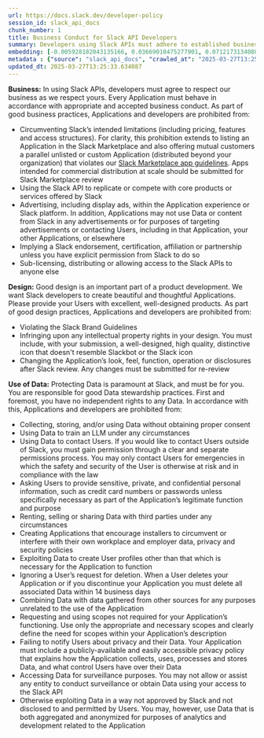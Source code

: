 ```yaml
---
url: https://docs.slack.dev/developer-policy
session_id: slack_api_docs
chunk_number: 1
title: Business Conduct for Slack API Developers
summary: Developers using Slack APIs must adhere to established business practices. Prohibited actions include bypassing Slack's limitations, competing with Slack's core services, and including ads in applications. Applications intended for commercial distribution must undergo Slack Marketplace review.
embedding: [-0.005928182043135166, 0.03669010475277901, 0.07121731340885162, 0.01531172264367342, 0.041965462267398834, -0.02298736572265625, -0.05030052363872528, -0.01532491110265255, -0.0024711748119443655, 0.03792981430888176, 0.00898788869380951, -0.053492117673158646, -0.0350283682346344, 0.010708973743021488, -0.008302092552185059, 0.033946920186281204, -0.006857963744550943, -0.00363999605178833, -0.04826951399445534, 0.02991127222776413, 0.059347763657569885, 0.06657499819993973, -0.04523618146777153, 0.04286227375268936, -0.02474142238497734, -0.01570737361907959, 0.01995403692126274, 0.013438970781862736, 0.0011869552545249462, -0.02690431848168373, 0.0333930067718029, -0.02657460980117321, -0.014916070736944675, 0.03210054337978363, 0.04381183534860611, -0.004464270547032356, 0.0033432573545724154, 0.02545359544456005, 0.047029804438352585, -0.053703129291534424, -0.039143145084381104, -0.04935096204280853, 0.0203892532736063, 0.0031619169749319553, -0.03806169703602791, 0.041279666125774384, -0.029726633802056313, -0.01142774149775505, -0.027510983869433403, -0.001021276111714542, -0.04647589102387428, -0.024213887751102448, 0.036795612424612045, -0.01631404086947441, -0.04315241798758507, -0.0261393915861845, -0.005941370502114296, 0.002627786947414279, -0.033102862536907196, -0.00874390359967947, 0.014731433242559433, 0.0032163190189749002, -0.0322851836681366, -0.03407880291342735, -0.041886333376169205, 0.0013204877031967044, 0.030254170298576355, -0.007352528162300587, -0.006373290438205004, 0.04304691031575203, 0.054336171597242355, -0.025268958881497383, 0.01038585789501667, 0.003959814552217722, 0.01921548694372177, -0.04381183534860611, 0.017289981245994568, 0.05998080596327782, 0.0008102618157863617, -0.030201416462659836, -0.03990807384252548, 0.027379101142287254, 0.012100349180400372, 0.003376228269189596, -0.04729357361793518, 0.05750138685107231, -0.06214370205998421, -0.031098227947950363, -0.02069258689880371, 0.015878822654485703, -0.04291502758860588, 0.02919909916818142, -0.04141154885292053, 0.027273593470454216, 0.036874741315841675, 0.006475500296801329, 0.020837659016251564, -0.0054896678775548935, 0.02301374264061451, 0.03220605105161667, 0.03059706836938858, -0.03592517971992493, -0.054441679269075394, -0.05248979851603508, 0.026060260832309723, -0.018450560048222542, -0.004421408288180828, 0.019611138850450516, 0.0012504244223237038, -0.027141708880662918, -0.05401965230703354, 0.01647230051457882, 0.02268403396010399, 0.013518101535737514, 0.009007671847939491, -0.01918911002576351, -0.04966748133301735, 0.014454477466642857, 0.014256651513278484, -0.060983121395111084, -0.038219958543777466, -0.00796578824520111, 0.0060699572786688805, -0.00878346897661686, 0.027853883802890778, 0.01812084950506687, 0.0350283682346344, 0.02145751379430294, -0.012970782816410065, -0.04958835244178772, 0.0703205019235611, -0.027247216552495956, 0.07517383247613907, -0.07707296311855316, -0.0388530008494854, -0.01169810350984335, -0.06298775970935822, 0.004579668864607811, -0.04647589102387428, -0.06646949052810669, 0.05093356966972351, -0.00383452489040792, 0.005107204429805279, 0.005331407301127911, -0.05924225598573685, -0.04982574284076691, -0.02405562624335289, 0.009858322329819202, -0.038404595106840134, 0.056551821529865265, 0.03484373167157173, 0.024965625256299973, -0.025440407916903496, 0.0045005385763943195, 0.0266801156103611, -0.04283589497208595, 0.10803930461406708, 0.10582365095615387, -0.021088238805532455, -0.030095908790826797, 0.003745503257960081, 0.008803251199424267, -0.00017958879470825195, 0.009086801670491695, -0.05776515603065491, -0.003471844131127, 0.02838141843676567, -0.04753096401691437, -0.042598504573106766, 0.026337217539548874, 0.003564162878319621, -0.02041563019156456, -0.007596513722091913, -0.004761009477078915, 0.019611138850450516, -0.009159337729215622, 0.009766004048287868, -0.018397806212306023, -0.008710932917892933, -0.04536806792020798, -0.026785623282194138, -0.03130924329161644, -0.03571416437625885, -0.04307328537106514, -0.060139063745737076, 0.015997519716620445, -0.03729677200317383, 0.004282929934561253, -0.060772109776735306, -0.028803447261452675, 0.002205758588388562, 0.01715809665620327, 0.03191590681672096, -0.02657460980117321, 0.024649104103446007, -0.00617876136675477, 0.01291802991181612, 0.013129043392837048, 0.007695426233112812, -0.026838377118110657, 0.041859954595565796, -0.011777233332395554, 0.01647230051457882, -0.010616655461490154, 0.031150979921221733, -0.0014606143813580275, 0.009475858882069588, 0.0066403551027178764, -0.033208370208740234, -0.023580843582749367, 0.036795612424612045, -0.04280951991677284, -0.002448095241561532, 0.04829588904976845, -0.02013867348432541, -0.012449841946363449, 0.017369111999869347, 0.004329089540988207, -0.032469820231199265, 0.04874429479241371, -0.0175141841173172, 0.05755414068698883, -0.01529853418469429, -0.004929161164909601, 0.03294460102915764, 0.027247216552495956, 0.011394769884645939, -0.040435608476400375, -0.010135279037058353, -0.011942088603973389, 0.0038872784934937954, -0.007121731527149677, -0.011816798709332943, -0.0582926906645298, 0.0446031391620636, -0.08029092848300934, 0.012186073698103428, 0.002728348597884178, -0.010735350660979748, 0.05475820228457451, 0.035344887524843216, -0.008651584386825562, 0.01309607271105051, -0.03191590681672096, 0.025704175233840942, 0.0014589658239856362, -0.024701857939362526, -0.036030687391757965, 0.010023177601397038, 0.014929259195923805, 0.06304050981998444, 0.026469102129340172, 0.010873829014599323, -0.03785068541765213, -0.028882578015327454, -0.041912708431482315, 0.026891130954027176, 0.011038683354854584, 0.023554466664791107, -0.00029962375992909074, -0.018648386001586914, 0.026614174246788025, -0.035265758633613586, 0.016973460093140602, -0.0027085659094154835, 0.004497241694480181, 0.023857800289988518, -0.003481735475361347, 0.027405478060245514, -0.004688473418354988, -0.005654522683471441, 0.02591518871486187, 0.022156497463583946, 0.0013394460547715425, 0.005858942866325378, -0.014929259195923805, 0.023870987817645073, 0.009554989635944366, -0.008170208893716335, 0.00021616597950924188, -0.0342106893658638, -0.011724480427801609, -0.000617381592746824, 0.010188032872974873, 0.004777494817972183, 0.006172167137265205, 0.055180229246616364, -0.016195345669984818, -0.01896490715444088, -0.02301374264061451, -0.00997701846063137, 0.028144028037786484, -0.018516501411795616, -0.005229197442531586, 0.015944765880703926, 0.017013024538755417, 0.023211568593978882, 0.007016224320977926, -0.052173275500535965, -0.012799333781003952, 0.024596350267529488, 0.01216629147529602, -0.019492441788315773, -0.04602748528122902, -0.019175920635461807, 0.03634720668196678, 0.045552704483270645, 0.004833545535802841, -0.0031767538748681545, -0.05813442915678024, 0.00609633419662714, 0.008308686316013336, -0.05908399447798729, -0.09690830111503601, -0.047082558274269104, 0.009924264624714851, 0.024886494502425194, 0.028697939589619637, -0.019637515768408775, -0.01932099275290966, -0.014902882277965546, 0.005423726048320532, -0.008941729553043842, -0.05122371390461922, -0.03938053548336029, -0.034632716327905655, -0.016643749549984932, -0.006056768819689751, -0.021220121532678604, -0.03988169506192207, 0.06968746334314346, -0.06399007886648178, -0.015430417843163013, 0.026442725211381912, -0.013992883265018463, -0.03479097783565521, 0.023514902219176292, 0.062196455895900726, -0.025466784834861755, 4.214103319100104e-05, -0.007504194974899292, -0.05618254840373993, -0.01161897275596857, -0.014151143841445446, 0.010669408366084099, 0.027458231896162033, -0.007167890667915344, 0.016129402443766594, -0.025414030998945236, 0.06657499819993973, -0.04906081780791283, -0.050801683217287064, -0.007721803151071072, -0.006989847403019667, 0.006627166643738747, -0.0014663842739537358, 0.03057069145143032, -0.04895531013607979, -0.018384618684649467, 0.006251297425478697, -0.05628805607557297, -0.018978094682097435, 0.027458231896162033, -0.030386054888367653, 0.021444324404001236, 0.0002662406477611512, 0.019848529249429703, -0.07432977110147476, 0.027563737705349922, -0.002495903056114912, 0.04528893530368805, 0.005347892642021179, 2.9879949579481035e-05, -0.02161577343940735, -0.010458394885063171, 0.007616295944899321, -0.00693049980327487, 0.026693305000662804, 0.03196866065263748, -0.027352724224328995, 0.003890575608238578, 0.012805928476154804, -0.020811282098293304, -0.016155779361724854, 0.008077889680862427, 0.05180400237441063, 0.017355922609567642, 0.01145411841571331, -0.017342735081911087, 0.0025420624297112226, -0.005456697195768356, 0.01188933476805687, 0.003715829225257039, 0.035318512469530106, 0.018542878329753876, 0.001770541537553072, 0.03653184324502945, 0.003201482119038701, 0.052094146609306335, 0.0006408733897842467, 0.008229556493461132, 0.01634041778743267, -0.02838141843676567, 0.03217967599630356, -0.058661963790655136, -0.02306649647653103, 0.01972983404994011, 0.0009124718490056694, -0.003508112160488963, 0.03262808173894882, 0.0045565892942249775, 0.031704891473054886, 0.011704697273671627, -0.022512584924697876, 0.04175444692373276, -0.057976167649030685, 0.03769242390990257, 0.00500829191878438, 0.015562302432954311, 0.027880258858203888, 0.05264806002378464, -0.06367355585098267, 0.0006977483280934393, -0.013452159240841866, -0.010999118909239769, 0.041121404618024826, 0.054283417761325836, -0.036874741315841675, -0.024372147396206856, -0.05048516392707825, -0.06926543265581131, 0.005654522683471441, 0.03880024701356888, -0.0369538739323616, -0.054336171597242355, -0.021338816732168198, -0.03518662974238396, -0.011935493908822536, -0.007036007009446621, 0.008420787751674652, -0.011816798709332943, -0.028064897283911705, -0.024293016642332077, 0.024068813771009445, -0.023409394547343254, 0.0037916626315563917, -0.02698344923555851, 0.0027085659094154835, 0.007820716127753258, -0.026455912739038467, -0.061668917536735535, -0.0065941959619522095, 0.02156301960349083, -0.0031338916160166264, -0.005928182043135166, -0.020072732120752335, 0.03215329721570015, 0.006670028902590275, -0.006637058220803738, 0.01568099670112133, 0.024227075278759003, 0.014494041912257671, 0.008242744952440262, 0.043337054550647736, 0.007919629104435444, -0.04447125643491745, 0.0028767178300768137, 0.04534168913960457, 0.005736950319260359, -0.01667012646794319, 0.013399405404925346, -0.003702640999108553, 0.022011425346136093, 0.013584042899310589, -0.0025437111034989357, 0.00691731134429574, 0.0171053446829319, 0.0025618451181799173, 0.06035007908940315, -0.0010765024926513433, -0.012106943875551224, 0.02991127222776413, -0.03595155477523804, 0.005845754407346249, 0.044787779450416565, 0.011625567451119423, 0.017988966777920723, 0.02011229656636715, -0.04059386998414993, -0.00944288820028305, -0.04423386603593826, 0.001275976886972785, 0.0730636864900589, -0.014243463054299355, -0.039617929607629776, -0.026429535821080208, -0.0068909344263374805, -0.03265445679426193, -0.018819835036993027, 0.00382133643142879, 0.015140273608267307, -0.06304050981998444, 0.0018183494685217738, 0.035292137414216995, 0.004784089047461748, -0.027326347306370735, 0.0042994157411158085, -0.04423386603593826, -0.02255214937031269, -0.01743505336344242, 0.012073972262442112, -0.02761649154126644, 0.04457676410675049, 0.006709594279527664, -0.044049229472875595, 0.02761649154126644, -0.04030372574925423, 0.05109182745218277, -0.004493944346904755, -0.004942349623888731, 0.005977638531476259, -0.009376946836709976, -0.0203892532736063, 0.006871152203530073, -0.020811282098293304, -0.0004789034719578922, -0.040514737367630005, -0.023053308948874474, -0.030491560697555542, -0.014151143841445446, 0.007207456044852734, 0.017039401456713676, -0.014045637100934982, 0.010504554025828838, -0.006950282491743565, 0.018872588872909546, -0.026851564645767212, -0.04064662382006645, -0.014203897677361965, -0.005140175577253103, 0.020956354215741158, 0.006333725061267614, 0.041912708431482315, 0.002677243435755372, -0.020587079226970673, -0.02367316372692585, 0.0021018998231738806, -0.017250416800379753, -0.004398328717797995, -0.008466947823762894, 0.015918388962745667, 0.021826788783073425, 0.025295335799455643, -0.009574771858751774, 0.019901283085346222, 0.010821075178682804, -0.022459831088781357, -0.03294460102915764, -0.004164234735071659, -0.023409394547343254, 0.019492441788315773, -0.019835341721773148, 0.017659256234765053, 0.013781868852674961, -0.006950282491743565, -0.007227238733321428, -0.0053841606713831425, -0.01015506125986576, -0.017303168773651123, 0.0314675010740757, -0.03663735091686249, -0.01331368088722229, -0.009172526188194752, 0.008684555999934673, 0.030201416462659836, -0.013406000100076199, 0.025334900245070457, -0.024451278150081635, 0.020653020590543747, -0.011961870826780796, -0.022723598405718803, -0.017698820680379868, -0.033973295241594315, 0.03281271830201149, -0.049271829426288605, -0.018397806212306023, -0.00820977333933115, 0.026996636763215065, -0.017883459106087685, -0.023963307961821556, 0.000691978435497731, -0.01756693795323372, -0.0036762640811502934, 0.008427382446825504, 0.019611138850450516, 0.02925185300409794, 0.02016505040228367, 0.0233962070196867, -0.016933895647525787, 0.012199262157082558, -0.004075212869793177, -0.018094472587108612, -0.0057468414306640625, -0.00852629542350769, -0.015694186091423035, 0.012535566464066505, 0.036795612424612045, 0.02616576850414276, 0.030254170298576355, -0.008130643516778946, 0.01789664663374424, -0.015852445736527443, -0.02652185596525669, -0.028724316507577896, -0.026719681918621063, 0.016379982233047485, 0.006989847403019667, 0.016076648607850075, 0.020376065745949745, 0.008658179081976414, -0.03552952781319618, -0.024451278150081635, 0.019545195624232292, 0.0385892353951931, 0.025519536808133125, 0.014269839972257614, -0.013926941901445389, -0.060139063745737076, -0.013584042899310589, 0.001742516178637743, -0.015694186091423035, 0.014006071723997593, 0.03141474723815918, -0.01779114082455635, 0.004484053235501051, -0.003481735475361347, -0.015206215903162956, 0.007134919986128807, 0.020613456144928932, 0.0011548085603863, 0.00970006175339222, 0.0006676623015664518, 0.03882662579417229, -0.020639833062887192, -0.009792380966246128, -0.015364476479589939, -0.039828941226005554, 0.025677798315882683, 0.009634120389819145, -0.0028355042450129986, -0.006330427713692188, 0.011553031392395496, 0.03513387590646744, -0.013142231851816177, 0.03436894714832306, 0.02977938763797283, -0.04423386603593826, 0.011447523720562458, -0.013478536158800125, 0.031599387526512146, -0.008710932917892933, 0.02046838402748108, 0.01457317266613245, 0.006600790191441774, 0.00666343467310071, 0.0021315738558769226, -0.007972382940351963, 0.009119772352278233, 0.011737668886780739, 0.01868795044720173, -0.06668050587177277, 0.06583645194768906, 0.052120521664619446, -0.0032591812778264284, 0.009423105977475643, 0.013129043392837048, -0.01568099670112133, -0.05839819833636284, 0.010603467002511024, 0.014731433242559433, -0.03057069145143032, 0.005229197442531586, -0.010280351154506207, -0.02525576949119568, -0.020653020590543747, -0.02191910706460476, 0.011315640062093735, 0.04072575271129608, -0.0005436090286821127, -0.009146149270236492, 0.005971044301986694, -0.016894329339265823, 0.012680638581514359, -0.06135239824652672, 0.01462592650204897, 0.005459994077682495, -0.01168491505086422, 0.020600266754627228, -0.033181991428136826, -0.05976979061961174, -0.020653020590543747, 0.030939966440200806, -0.008697744458913803, -0.029673881828784943, -0.0314675010740757, 0.020547514781355858, 0.011493682861328125, -0.00942969974130392, 0.010491365566849709, -0.01289165299385786, 0.015865635126829147, 0.024279829114675522, -0.014744621701538563, 0.027774753049016, 0.01789664663374424, -0.007194267585873604, 0.013544478453695774, -0.031071851029992104, 0.0005176443955861032, 0.015892012044787407, -0.02925185300409794, 0.014124766923487186, -0.041965462267398834, -0.029304606840014458, 0.006831586826592684, 0.009607743471860886, -0.004296118393540382, 0.03265445679426193, -0.002063983352854848, -0.011731074191629887, 0.017224039882421494, 0.017369111999869347, 0.00896151177585125, -0.009185714647173882, -0.02843417227268219, -0.016683315858244896, -0.010497959330677986, 0.02838141843676567, 0.01308288425207138, 0.012845492921769619, 0.021061861887574196, 0.006412855349481106, -0.01243665348738432, 0.011018901132047176, -0.0006280971574597061, -0.008737309835851192, -0.023831423372030258, 0.020587079226970673, 0.017039401456713676, 0.03220605105161667, 0.021853165701031685, 0.011480494402348995, -0.03207416832447052, 0.01020781509578228, -0.02909359149634838, -0.02222243882715702, -0.015364476479589939, 0.02298736572265625, -0.005891914013773203, 0.034711845219135284, 0.009086801670491695, 0.0342106893658638, -0.047161687165498734, -0.010049554519355297, 0.009330786764621735, -0.03223242983222008, -0.05154023319482803, -0.020204616710543633, 0.04151705652475357, 0.04207096993923187, 0.031177356839179993, -0.0046522049233317375, 0.0018463748274371028, 0.021826788783073425, 0.03297097980976105, -0.05607704073190689, -0.008308686316013336, -0.016960270702838898, 0.03945966809988022, -0.009996800683438778, 0.038404595106840134, 0.012713609263300896, 0.0035938366781920195, -0.0027843990828841925, -0.025387654080986977, -0.03410518169403076, -0.007121731527149677, -0.009871510788798332, -0.02848692610859871, -0.0038180393166840076, -0.026284463703632355, 0.019822152331471443, -0.027405478060245514, -0.006620572414249182, -0.022947801277041435, 0.0069568767212331295, -0.00043027126230299473, -0.0829286053776741, -0.034632716327905655, 0.02774837613105774, 0.006778833456337452, -0.00803173054009676, 0.015746939927339554, 0.010009989142417908, 0.02110142633318901, 0.00435216911137104, -0.012805928476154804, 0.007998759858310223, -0.054177913814783096, -0.013663173653185368, 0.012509189546108246, 0.03415793552994728, 0.024319393560290337, 0.0184769369661808, -0.01020781509578228, 0.022697221487760544, 0.0040884013287723064, 0.009225280024111271, -0.014770998619496822, -0.01187614630907774, 0.041253287345170975, 0.04423386603593826, -0.00546658830717206, 0.004454379435628653, 0.006765644997358322, 0.01754056103527546, 0.013379623182117939, 0.02413475699722767, 0.0039202491752803326, -0.03289184719324112, -0.00824933871626854, 0.0161425918340683, -0.0038740900345146656, 0.014217086136341095, -0.013287304900586605, 0.0025156857445836067, -0.030834458768367767, 0.00873071514070034, -0.015443606302142143, 0.012377305887639523, -0.03154663369059563, 0.003903763834387064, 0.012832305394113064, -0.004246661905199289, -0.00631394237279892, -0.035344887524843216, 0.02191910706460476, 0.004157640505582094, -0.03571416437625885, 0.014151143841445446, -0.03811445087194443, -0.0036696698516607285, 0.013379623182117939, -0.028170404955744743, 0.0006651895237155259, -0.01527215726673603, 0.0007921277428977191, 0.0007797636208124459, 0.020784905180335045, 0.016894329339265823, -0.014836940914392471, 0.026455912739038467, -0.00095863122260198, -0.008295497857034206, -0.004381842911243439, -0.0024101785384118557, 0.04956197366118431, 0.014494041912257671, 0.016168968752026558, 0.03555590286850929, 0.03808807581663132, -0.0009149446850642562, -0.009165932424366474, 0.02591518871486187, -0.005097313318401575, -0.0026871347799897194, -0.044866908341646194, 0.05628805607557297, 0.007425064221024513, 0.030755329877138138, 0.04513067752122879, 0.0018793457420542836, 0.014217086136341095, -0.003689452540129423, 0.002787696197628975, -0.012819116935133934, -0.02304011955857277, 0.028935331851243973, 0.007181079126894474, -0.0015108950901776552, -0.012008030898869038, -0.0306498222053051, -0.019057225435972214, 0.02980576455593109, -0.01858244277536869, 0.03410518169403076, 0.00042862273403443396, -0.002120033837854862, 0.0053841606713831425, -0.0021694903261959553, 0.030227793380618095, -0.02662736177444458, 0.021114615723490715, 0.03217967599630356, -0.010504554025828838, -0.03568778932094574, 0.016155779361724854, 0.029357358813285828, -0.010900205932557583, 0.024213887751102448, 0.01387418806552887, -0.02703620307147503, -0.014705056324601173, 0.021286064758896828, -0.02843417227268219, 0.017144909128546715, 0.012106943875551224, 0.00822296179831028, 0.02104867249727249, -0.05122371390461922, 0.03344576060771942, -0.001172118354588747, 0.002865178044885397, 0.04286227375268936, 0.009851728565990925, -0.02153664268553257, 0.023501712828874588, 0.012779551558196545, 0.00966049637645483, -0.06124689057469368, 0.026891130954027176, 0.014836940914392471, 0.013913753442466259, -0.001135850208811462, -0.0004109008295927197, -0.020679397508502007, -0.008124048821628094, -0.014876505360007286, -0.006772239226847887, 0.02408200316131115, -0.017316358163952827, 0.017092155292630196, -0.01699983701109886, -0.02654823288321495, 0.026416348293423653, -0.032548949122428894, 0.006831586826592684, 0.02977938763797283, -0.006505174096673727, -0.02372591570019722, 0.011249697767198086, -0.013887376524508, 0.009489047341048717, -0.01759331487119198, -0.019109979271888733, -0.030386054888367653, 0.0020969542674720287, -0.01532491110265255, 0.015549113973975182, -0.02222243882715702, -0.003100920468568802, 0.01458636112511158, -0.010649626143276691, -0.028144028037786484, -0.007339339703321457, 0.010504554025828838, -0.025189828127622604, 0.015061142854392529, 0.01611621491611004, -0.0038641986902803183, 0.031124604865908623, 0.016300851479172707, 0.004972023423761129, -0.025954755023121834, -0.033867791295051575, 0.0076228901743888855, 0.015588678419589996, -0.012014624662697315, -0.00279429042711854, -0.014072014018893242, 0.019109979271888733, 0.025981131941080093, 0.024504031985998154, -0.00045912087080068886, -0.0006441705045290291, -0.018318675458431244, -0.007477818056941032, 0.03217967599630356, 0.043996475636959076, 0.03555590286850929, -0.011553031392395496, -0.04006633535027504, -0.02214330993592739, 0.028829824179410934, -0.024319393560290337, 0.007932817563414574, -0.007273397874087095, -0.010807886719703674, 0.0566573292016983, 4.69578844786156e-05, -0.01098593045026064, 0.0016221721889451146, 0.04499879106879234, -0.03442170098423958, 0.026416348293423653, -0.004398328717797995, 0.02413475699722767, 0.02443808875977993, 0.013412593863904476, -0.01860881969332695, -0.018002154305577278, -0.006564521696418524, 0.01287846453487873, 0.003870792919769883, -0.009020859375596046, -0.016234910115599632, -0.03128286451101303, -0.027933012694120407, -0.01850331388413906, 0.0009437942644581199, 0.007194267585873604, -0.01458636112511158, 0.011994842439889908, -0.02911996841430664, 0.0026178958360105753, 0.032021414488554, -0.0066337608732283115, 0.010484770871698856, 0.018490124493837357, -0.017421865835785866, -0.0017870271112769842, 3.418163032620214e-05, -0.019466066733002663, 0.039776187390089035, 0.014929259195923805, 0.04608023911714554, 0.016208533197641373, 0.022565338760614395, 0.008401005528867245, -0.033287499099969864, -0.027141708880662918, -0.03774517774581909, 0.021338816732168198, 0.05475820228457451, -0.003367985598742962, -0.0072602094151079655, -0.005519341677427292, 0.014428100548684597, 0.023462148383259773, 0.01885939948260784, 0.014757810160517693, 0.027168085798621178, -0.012983971275389194, 0.024200698360800743, 0.04244024306535721, 0.0008366385591216385, -0.014058825559914112, 0.02110142633318901, 0.04660777747631073, -0.012304768897593021, -0.0030547610949724913, -0.02304011955857277, 0.006426043808460236, -0.01715809665620327, 0.00039379711961373687, -0.029304606840014458, 0.019914470613002777, 0.00558858085423708, 0.014810563996434212, -0.027458231896162033, 0.021523455157876015, -0.02853967994451523, 0.016274474561214447, -0.035371266305446625, 0.024675481021404266, -0.015852445736527443, -0.032417066395282745, -0.004787385929375887, -0.023053308948874474, -0.017118532210588455, 0.023910554125905037, 0.014665490947663784, -0.023303888738155365, 0.03360402211546898, -0.02629765309393406, 0.006201840937137604, 0.015245780348777771, 0.03763967007398605, 0.03851010277867317, -0.025163451209664345, -0.0015496360138058662, -0.03792981430888176, 0.015865635126829147, 0.0007694602245464921, 0.01718447357416153, 0.02044200710952282, 0.027115333825349808, -0.014322592876851559, -0.002148059196770191, 0.007451441138982773, 0.0031141089275479317, -0.007273397874087095, -0.042519375681877136, 0.0024711748119443655, 0.011131002567708492, 0.0073195574805140495, 0.003613619366660714, -0.008407599292695522, -0.00874390359967947, 0.021694904193282127, -0.016590995714068413, -0.016353605315089226, 0.024728234857320786, -0.039776187390089035, -0.02085084654390812, -0.006337021943181753, 0.019439689815044403, 0.02153664268553257, 0.011262886226177216, 0.06198544055223465, -0.002497551729902625, 0.027273593470454216, 0.027458231896162033, 0.035371266305446625, 0.0306498222053051, -0.025493161752820015, -0.018450560048222542, -0.008460353128612041, 0.02013867348432541, -0.004464270547032356, 0.0014037394430488348, -0.030992720276117325, -0.0012042650487273932, -0.030966343358159065, -0.003465249901637435, 0.016894329339265823, -0.020046355202794075, -0.0016155779594555497, -0.02996402606368065, -0.014322592876851559, 0.02766924537718296, 0.02232794649899006, 0.0036828583106398582, 0.009515424259006977, 0.02107504941523075, -0.01858244277536869, 0.011948682367801666, 0.0820845514535904, -0.014929259195923805, 0.004187314305454493, 0.003959814552217722, 0.005163255147635937, -0.003234453033655882, 0.015865635126829147, 0.04887617751955986, 0.0031404858455061913, 0.005677602719515562, -0.02260490320622921, -0.002002987079322338, 0.014850128442049026, 0.010649626143276691, 0.019228674471378326, -0.02304011955857277, -0.034579962491989136, 0.02848692610859871, 0.0033795253839343786, -1.7709021449263673e-07, 0.011922306381165981, 0.02525576949119568, 0.001003966317512095, -0.03231155872344971, 0.005661116912961006, -0.031757645308971405, 0.018833022564649582, -0.006564521696418524, 0.02983214147388935, -0.023475337773561478, 0.005051154177635908, 0.005146769806742668, 0.02323794551193714, 0.0025074428413063288, -0.017092155292630196, -0.03787706047296524, 0.006551333703100681, -0.02988489530980587, 0.0063271308317780495, -0.025493161752820015, -0.009878105483949184, -0.04882342368364334, 0.007095354609191418, 0.008064701221883297, -0.006000718101859093, -0.005143472924828529, -0.020613456144928932, -0.008994483388960361, 0.0013320274883881211, -0.00874390359967947, -0.013702739030122757, 0.008908758871257305, 0.021246498450636864, -0.012713609263300896, 0.017250416800379753, 0.006597492843866348, 0.016459112986922264, 0.03518662974238396, -0.03344576060771942, 0.00030086017795838416, -0.018674762919545174, 0.014085202477872372, -0.008091078139841557, 0.02985851839184761, -0.028038520365953445, 0.0010748539352789521, -0.03492286056280136, -0.008242744952440262, 0.004470864776521921, 0.0020540920086205006, 0.03070257604122162, 0.04647589102387428, 0.026851564645767212, 0.020916789770126343, -0.0009099990129470825, 0.01187614630907774, -0.0039861914701759815, -0.010253974236547947, 0.007411876227706671, -0.014164332300424576, 0.007662455551326275, 0.03911677002906799, 0.031177356839179993, 0.011797016486525536, -0.017988966777920723, 0.015193027444183826, -0.02107504941523075, -0.031203733757138252, -0.020626643672585487, 0.01387418806552887, -0.02372591570019722, -0.0050709364004433155, 0.03294460102915764, 0.0004525266704149544, -0.005845754407346249, 0.016656938940286636, 0.006320536602288485, 0.005601769313216209, 0.027827506884932518, -0.004853328224271536, 0.01817360334098339, 0.05238429084420204, -0.01819998025894165, 0.009528612717986107, -0.044181112200021744, 0.018213167786598206, -0.032021414488554, 0.027220839634537697, 0.006864557974040508, 0.0017837299965322018, 0.0010097362101078033, -0.018265921622514725, 0.012008030898869038, -0.020626643672585487, 0.03806169703602791, -0.0003999791806563735, -0.01386099960654974, 0.01239708811044693, -0.016986647620797157, -0.009574771858751774, 0.027273593470454216, -0.0061194137670099735, 0.014375346712768078, 0.022235628217458725, -0.027326347306370735, 0.03574053943157196, -0.0012768011074513197, -0.007985571399331093, 0.007893252186477184, 0.0306498222053051, 0.0014696813886985183, 0.007029412779957056, 0.021365193650126457, -0.013412593863904476, -0.03798256814479828, -0.001405388000421226, 0.023488525301218033, -0.010346293449401855, -0.008625208400189877, -0.031230110675096512, -0.026258086785674095, 0.009766004048287868, 0.011381582356989384, 0.012463030405342579, -0.008163614198565483, -0.0046522049233317375, 0.003415793413296342, -0.036136191338300705, -0.006778833456337452, -0.005377566441893578, 0.006577710155397654, 0.03779793158173561, -0.009093396365642548, 0.022090556100010872, -0.0018711030716076493, -0.017712010070681572, 0.019545195624232292, -0.013531289994716644, 0.009343975223600864, -0.005529233254492283, 0.00849991850554943, -0.028908954933285713, -0.016867952421307564, -0.021246498450636864, 0.04167531803250313, -0.02774837613105774, -0.005647928453981876, 0.009067019447684288, 0.004197205416858196, 0.018002154305577278, -0.026812000200152397, -0.016195345669984818, 0.004484053235501051, 0.02112780325114727, -0.0019469362450763583, 0.0013501616194844246, -0.023172004148364067, 0.0025404139887541533, -0.025466784834861755, -0.020217804238200188, -0.0026640549767762423, -0.03655822202563286, -0.003138837171718478, -0.01257513090968132, 0.04209734499454498, 0.030175039544701576, 0.02211693301796913, -0.0011498628882691264, -0.01918911002576351, 0.01978258788585663, 0.008091078139841557, 0.019452877342700958, 0.0013336760457605124, 0.006317239720374346, 0.027273593470454216, -0.028908954933285713, 0.02922547608613968, -0.01171129196882248, 0.006943688262254, 0.028091274201869965, -0.00041646466706879437, 0.0011811853619292378, -0.00249095750041306, 0.013953317888081074, -0.008981294929981232, -0.012654261663556099, 0.012990565970540047, -0.009212091565132141, 0.008394410833716393, 0.026943884789943695, -0.013702739030122757, 0.024530408903956413, -0.0035509744193404913, 0.016564620658755302, -0.008592236787080765, 0.03070257604122162, -0.030175039544701576, 0.01781751774251461, -0.012126726098358631, -0.026020696386694908, -0.006465608719736338, -0.008823034353554249, 0.011480494402348995, -0.015641432255506516, 0.017197662964463234, -0.012080566957592964, 0.03054431453347206, -0.014902882277965546, 0.010794698260724545, 0.016353605315089226, 0.0388530008494854, -0.01020781509578228, -0.007378905080258846, -0.010201220400631428, -0.00944288820028305, -0.016353605315089226, -0.0223015695810318, 0.0028289100155234337, 0.007939411327242851, -0.025625044479966164, 0.01940012350678444, 0.01146730687469244, 0.004991806112229824, 0.01535128802061081, -0.004968726541846991, -0.0011976708192378283, 0.036162570118904114, 0.014902882277965546, -0.02922547608613968, -0.006066659931093454, 0.026007508859038353, 0.008532889187335968, 0.02509750984609127, 0.013359840959310532, 0.0203892532736063, -0.03275996446609497, -0.034579962491989136, -0.0388530008494854, 0.05850370600819588, -0.012561943382024765, -0.033155616372823715, 0.003452061442658305, 0.02996402606368065, 0.010761727578938007, -0.060772109776735306, 0.02774837613105774, 0.012489406391978264, -0.016841575503349304, -0.031019097194075584, 0.0016098080668598413, -0.0011490386677905917, -0.005687493830919266, 0.036716483533382416, 0.009950641542673111, -0.016683315858244896, -0.026073450222611427, -0.009165932424366474, 0.029383735731244087, 0.028012143447995186, -0.007332745473831892, -0.03481735289096832, 0.045473575592041016, -0.020784905180335045, 0.02522939257323742, 0.011520059779286385, 0.002809127327054739, 0.0031256487127393484, -0.01885939948260784, 0.02449084259569645, 0.009548395872116089, 0.02222243882715702, 0.04576371982693672, -0.011144191026687622, 0.01940012350678444, 0.003346554236486554, 0.005446805618703365, 0.008381222374737263, 0.024926060810685158, -0.0018018640112131834, 0.00463242270052433, 0.012350928969681263, -0.008605425246059895, 0.04544719681143761, 0.0026475696358829737, 0.0020540920086205006, 0.030201416462659836, 0.0013460401678457856, 0.035318512469530106, -0.00015156346489675343, 0.006607383955270052, 0.009996800683438778, 0.01386099960654974, 0.0025074428413063288, -0.0006623045192100108, 0.013346652500331402, -0.011968465521931648, 0.034026049077510834, -0.033102862536907196, -0.03716488555073738, 0.0048236544243991375, 0.001321311923675239, 0.00447416165843606, 0.01606346108019352, 0.022512584924697876, 0.025598667562007904, 0.012258609756827354, -0.01639316976070404, -0.0366637296974659, -0.01533809956163168, -0.029673881828784943, 0.022446641698479652, 0.0025272255297750235, 0.04083126038312912, -0.04354806989431381, 0.014362158253788948, -0.014454477466642857, -0.005100610200315714, 0.02588881179690361, 0.016564620658755302, -0.014177520759403706, 0.00182659225538373, -0.0027745079714804888, 0.0102605689316988, -0.0026327327359467745, 0.015087519772350788, 0.040435608476400375, -0.001193549484014511, 0.024569973349571228, -0.008374628610908985, -0.0010031419806182384, 0.030043156817555428, 0.025466784834861755, -0.012463030405342579, 0.026376783847808838, -0.021140990778803825, -0.008981294929981232, -0.025110697373747826, -0.01718447357416153, 0.0034256847575306892, 0.01636679470539093, -0.017303168773651123, -0.019175920635461807, 0.00797897670418024, -0.007036007009446621, -0.009212091565132141, -0.005347892642021179, -0.011487089097499847, 0.02522939257323742, -0.012548754923045635, 0.013966506347060204, -0.013623608276247978, -0.03152025490999222, 0.009831946343183517, -0.02408200316131115, 0.019716644659638405, -0.010504554025828838, -0.024662291631102562, 0.001757353194989264, -0.007194267585873604, -0.028117651119828224, 0.026258086785674095, 0.022749975323677063, 0.027141708880662918, 0.0032311559189110994, 0.018490124493837357, -0.01852969080209732, -0.005427022930234671, 0.012911435216665268, -0.0027135114651173353]
metadata : {"source": "slack_api_docs", "crawled_at": "2025-03-27T13:25:31.486420", "url_path": "/developer-policy", "chunk_size": 4574}
updated_dt: 2025-03-27T13:25:33.634087
---
```

**Business:** In using Slack APIs, developers must agree to respect our business as we respect yours. Every Application must behave in accordance with appropriate and accepted business conduct. As part of good business practices, Applications and developers are prohibited from:
  * Circumventing Slack’s intended limitations (including pricing, features and access structures). For clarity, this prohibition extends to listing an Application in the Slack Marketplace and also offering mutual customers a parallel unlisted or custom Application (distributed beyond your organization) that violates our [Slack Marketplace app guidelines](https://docs.slack.dev/slack-marketplace/slack-marketplace-app-guidelines-and-requirements). Apps intended for commercial distribution at scale should be submitted for Slack Marketplace review
  * Using the Slack API to replicate or compete with core products or services offered by Slack
  * Advertising, including display ads, within the Application experience or Slack platform. In addition, Applications may not use Data or content from Slack in any advertisements or for purposes of targeting advertisements or contacting Users, including in that Application, your other Applications, or elsewhere
  * Implying a Slack endorsement, certification, affiliation or partnership unless you have explicit permission from Slack to do so
  * Sub-licensing, distributing or allowing access to the Slack APIs to anyone else


**Design:** Good design is an important part of a product development. We want Slack developers to create beautiful and thoughtful Applications. Please provide your Users with excellent, well-designed products. As part of good design practices, Applications and developers are prohibited from:
  * Violating the Slack Brand Guidelines
  * Infringing upon any intellectual property rights in your design. You must include, with your submission, a well-designed, high quality, distinctive icon that doesn't resemble Slackbot or the Slack icon
  * Changing the Application’s look, feel, function, operation or disclosures after Slack review. Any changes must be submitted for re-review


**Use of Data:** Protecting Data is paramount at Slack, and must be for you. You are responsible for good Data stewardship practices. First and foremost, you have no independent rights to any Data. In accordance with this, Applications and developers are prohibited from:
  * Collecting, storing, and/or using Data without obtaining proper consent
  * Using Data to train an LLM under any circumstances
  * Using Data to contact Users. If you would like to contact Users outside of Slack, you must gain permission through a clear and separate permissions process. You may only contact Users for emergencies in which the safety and security of the User is otherwise at risk and in compliance with the law
  * Asking Users to provide sensitive, private, and confidential personal information, such as credit card numbers or passwords unless specifically necessary as part of the Application’s legitimate function and purpose
  * Renting, selling or sharing Data with third parties under any circumstances
  * Creating Applications that encourage installers to circumvent or interfere with their own workplace and employer data, privacy and security policies
  * Exploiting Data to create User profiles other than that which is necessary for the Application to function
  * Ignoring a User’s request for deletion. When a User deletes your Application or if you discontinue your Application you must delete all associated Data within 14 business days
  * Combining Data with data gathered from other sources for any purposes unrelated to the use of the Application
  * Requesting and using scopes not required for your Application’s functioning. Use only the appropriate and necessary scopes and clearly define the need for scopes within your Application’s description
  * Failing to notify Users about privacy and their Data. Your Application must include a publicly-available and easily accessible privacy policy that explains how the Application collects, uses, processes and stores Data, and what control Users have over their Data
  * Accessing Data for surveillance purposes. You may not allow or assist any entity to conduct surveillance or obtain Data using your access to the Slack API
  * Otherwise exploiting Data in a way not approved by Slack and not disclosed to and permitted by Users. You may, however, use Data that is both aggregated and anonymized for purposes of analytics and development related to the Application